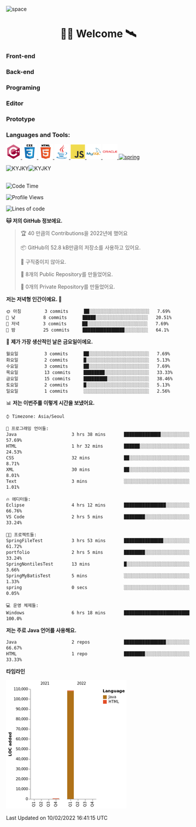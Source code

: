 ![space](https://user-images.githubusercontent.com/93513959/153272999-db6423b1-a80f-4b72-bf4c-7be2c9d6d328.png)



<h1 align="center">👨‍🚀 Welcome  🛰︎</h1>


### Front-end
### Back-end
### Programing
### Editor
### Prototype
<h3 align="left">Languages and Tools:</h3>
<p align="left"> <a href="https://www.w3schools.com/cpp/" target="_blank" rel="noreferrer"> <img src="https://raw.githubusercontent.com/devicons/devicon/master/icons/cplusplus/cplusplus-original.svg" alt="cplusplus" width="40" height="40"/> </a> <a href="https://www.w3schools.com/css/" target="_blank" rel="noreferrer"> <img src="https://raw.githubusercontent.com/devicons/devicon/master/icons/css3/css3-original-wordmark.svg" alt="css3" width="40" height="40"/> </a> <a href="https://www.w3.org/html/" target="_blank" rel="noreferrer"> <img src="https://raw.githubusercontent.com/devicons/devicon/master/icons/html5/html5-original-wordmark.svg" alt="html5" width="40" height="40"/> </a> <a href="https://www.java.com" target="_blank" rel="noreferrer"> <img src="https://raw.githubusercontent.com/devicons/devicon/master/icons/java/java-original.svg" alt="java" width="40" height="40"/> </a> <a href="https://developer.mozilla.org/en-US/docs/Web/JavaScript" target="_blank" rel="noreferrer"> <img src="https://raw.githubusercontent.com/devicons/devicon/master/icons/javascript/javascript-original.svg" alt="javascript" width="40" height="40"/> </a> <a href="https://www.mysql.com/" target="_blank" rel="noreferrer"> <img src="https://raw.githubusercontent.com/devicons/devicon/master/icons/mysql/mysql-original-wordmark.svg" alt="mysql" width="40" height="40"/> </a> <a href="https://www.oracle.com/" target="_blank" rel="noreferrer"> <img src="https://raw.githubusercontent.com/devicons/devicon/master/icons/oracle/oracle-original.svg" alt="oracle" width="40" height="40"/> </a> <a href="https://spring.io/" target="_blank" rel="noreferrer"> <img src="https://www.vectorlogo.zone/logos/springio/springio-icon.svg" alt="spring" width="40" height="40"/> </a> </p>


<p><img align="left" src="https://github-readme-stats.vercel.app/api/top-langs?username=KYJKY&show_icons=true&locale=en&layout=compact&theme=radical" alt="KYJKY" /></p>
<p><img align="left" src="https://github-readme-stats.vercel.app/api?username=KYJKY&show_icons=true&locale=en&theme=radical" alt="KYJKY" /> <br><br></p>


<!--START_SECTION:waka-->
![Code Time](http://img.shields.io/badge/Code%20Time-6%20hrs%2018%20mins-blue)

![Profile Views](http://img.shields.io/badge/Profile%20Views-17-blue)

![Lines of code](https://img.shields.io/badge/%EC%A0%80%EB%8A%94%20%EC%97%AC%ED%83%9C%EA%B9%8C%EC%A7%80%20-109%20Thousand%20%EC%A4%84%EC%9D%98%20%EC%BD%94%EB%93%9C%EB%A5%BC%20%EC%9E%91%EC%84%B1%ED%96%88%EC%96%B4%EC%9A%94.-blue)

**🐱 저의 GitHub 정보에요.** 

> 🏆 40 만큼의 Contributions을 2022년에 했어요
 > 
> 📦 GitHub의 52.8 kB만큼의 저장소를 사용하고 있어요. 
 > 
> 🚫 구직중이지 않아요.
 > 
> 📜 8개의 Public Repository를 만들었어요. 
 > 
> 🔑 0개의 Private Repository를 만들었어요.  
 > 
**저는 저녁형 인간이에요. 🦉** 

```text
🌞 아침         3 commits      ██░░░░░░░░░░░░░░░░░░░░░░░   7.69% 
🌆 낮　         8 commits      █████░░░░░░░░░░░░░░░░░░░░   20.51% 
🌃 저녁         3 commits      ██░░░░░░░░░░░░░░░░░░░░░░░   7.69% 
🌙 밤　         25 commits     ████████████████░░░░░░░░░   64.1%

```
📅 **제가 가장 생산적인 날은 금요일이에요.** 

```text
월요일          3 commits      ██░░░░░░░░░░░░░░░░░░░░░░░   7.69% 
화요일          2 commits      █░░░░░░░░░░░░░░░░░░░░░░░░   5.13% 
수요일          3 commits      ██░░░░░░░░░░░░░░░░░░░░░░░   7.69% 
목요일          13 commits     ████████░░░░░░░░░░░░░░░░░   33.33% 
금요일          15 commits     █████████░░░░░░░░░░░░░░░░   38.46% 
토요일          2 commits      █░░░░░░░░░░░░░░░░░░░░░░░░   5.13% 
일요일          1 commits      ░░░░░░░░░░░░░░░░░░░░░░░░░   2.56%

```


📊 **저는 이번주를 이렇게 시간을 보냈어요.** 

```text
⌚︎ Timezone: Asia/Seoul

💬 프로그래밍 언어들: 
Java                     3 hrs 38 mins       ██████████████░░░░░░░░░░░   57.69% 
HTML                     1 hr 32 mins        ██████░░░░░░░░░░░░░░░░░░░   24.53% 
CSS                      32 mins             ██░░░░░░░░░░░░░░░░░░░░░░░   8.71% 
XML                      30 mins             ██░░░░░░░░░░░░░░░░░░░░░░░   8.01% 
Text                     3 mins              ░░░░░░░░░░░░░░░░░░░░░░░░░   1.01%

🔥 에디터들: 
Eclipse                  4 hrs 12 mins       ████████████████░░░░░░░░░   66.76% 
VS Code                  2 hrs 5 mins        ████████░░░░░░░░░░░░░░░░░   33.24%

🐱‍💻 프로젝트들: 
SpringFileTest           3 hrs 53 mins       ███████████████░░░░░░░░░░   61.72% 
portfolio                2 hrs 5 mins        ████████░░░░░░░░░░░░░░░░░   33.24% 
SpringNontilesTest       13 mins             █░░░░░░░░░░░░░░░░░░░░░░░░   3.66% 
SpringMyBatisTest        5 mins              ░░░░░░░░░░░░░░░░░░░░░░░░░   1.33% 
spring                   0 secs              ░░░░░░░░░░░░░░░░░░░░░░░░░   0.05%

💻 운영 체제들: 
Windows                  6 hrs 18 mins       █████████████████████████   100.0%

```

**저는 주로 Java 언어를 사용해요.** 

```text
Java                     2 repos             ████████████████░░░░░░░░░   66.67% 
HTML                     1 repo              ████████░░░░░░░░░░░░░░░░░   33.33%

```


**타임라인**

![Chart not found](https://raw.githubusercontent.com/KYJKY/KYJKY/main/charts/bar_graph.png) 


 Last Updated on 10/02/2022 16:41:15 UTC
<!--END_SECTION:waka-->
